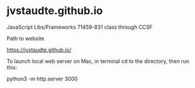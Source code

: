 # jvstaudte.github.io
JavaScript Libs/Frameworks 71459-831 class through CCSF

Path to website

https://jvstaudte.github.io/


To launch local web server on Mac, in terminal cd to the directory, then run this:

python3 -m http.server 3000
